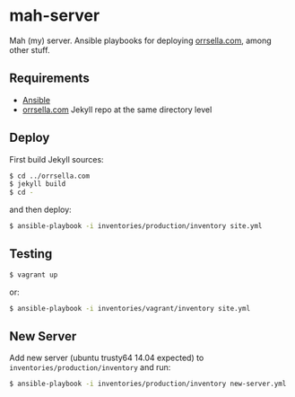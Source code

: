 # mah-server

Mah (my) server. Ansible playbooks for deploying [orrsella.com](https://orrsella.com), among other stuff.

## Requirements

* [Ansible](http://www.ansible.com/)
* [orrsella.com](https://github.com/orrsella/orrsella.com) Jekyll repo at the same directory level

## Deploy

First build Jekyll sources:

```bash
$ cd ../orrsella.com
$ jekyll build
$ cd -
```

and then deploy:

```bash
$ ansible-playbook -i inventories/production/inventory site.yml
```

## Testing

```bash
$ vagrant up
```

or:

```bash
$ ansible-playbook -i inventories/vagrant/inventory site.yml
```

## New Server

Add new server (ubuntu trusty64 14.04 expected) to `inventories/production/inventory` and run:

```bash
$ ansible-playbook -i inventories/production/inventory new-server.yml
```
